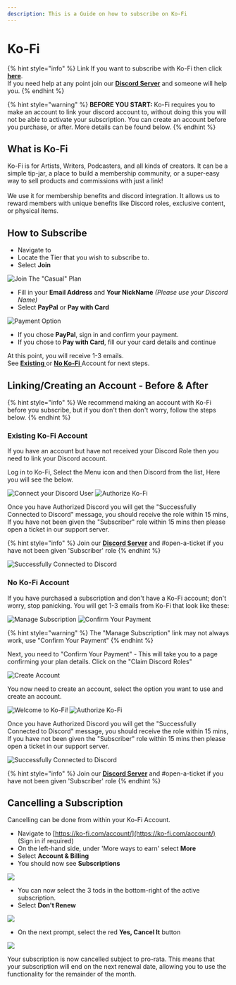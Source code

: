 ```yaml
---
description: This is a Guide on how to subscribe on Ko-Fi
---
```


# Ko-Fi

{% hint style="info" %}
Link If you want to subscribe with Ko-Fi then click [**here**](https://ko-fi.com/ritabot). \
If you need help at any point join our [**Discord Server**](https://discord.gg/mgNR64R) and someone will help you.
{% endhint %}

{% hint style="warning" %}
**BEFORE YOU START:** Ko-Fi requires you to make an account to link your discord account to, without doing this you will not be able to activate your subscription. You can create an account before you purchase, or after. More details can be found below.
{% endhint %}

## What is Ko-Fi

Ko-Fi is for Artists, Writers, Podcasters, and all kinds of creators. It can be a simple tip-jar, a place to build a membership community, or a super-easy way to sell products and commissions with just a link!\
\
We use it for membership benefits and discord integration. It allows us to reward members with unique benefits like Discord roles, exclusive content, or physical items.

## How to Subscribe

* Navigate to&#x20;
* Locate the Tier that you wish to subscribe to.
* Select **Join**

![Join The "Casual" Plan](<../../.gitbook/assets/image (10).png>)

* Fill in your **Email Address** and **Your NickName** _(Please use your Discord Name)_
* Select **PayPal** or **Pay with Card**

![Payment Option](../../.gitbook/assets/1234.PNG)

* If you chose **PayPal**, sign in and confirm your payment.
* If you chose to **Pay with Card**, fill our your card details and continue

At this point, you will receive 1-3 emails. \
See [**Existing** ](method-1.md#if-you-have-made-an-account-on-ko-fi-already.)or [**No Ko-Fi** ](method-1.md#if-you-have-purchased-a-subscription-and-dont-have-a-ko-fi-account.)Account for next steps.

## Linking/Creating an Account - Before & After

{% hint style="info" %}
We recommend making an account with Ko-Fi before you subscribe, but if you don't then don't worry, follow the steps below.
{% endhint %}

### Existing Ko-Fi Account

If you have an account but have not received your Discord Role then you need to link your Discord account.&#x20;

Log in to Ko-Fi, Select the Menu icon and then Discord from the list, Here you will see the below.

![Connect your Discord User](<../../.gitbook/assets/Discord Auth.PNG>) ![Authorize Ko-Fi](../../.gitbook/assets/Discord.PNG)

Once you have Authorized Discord you will get the "Successfully Connected to Discord" message,  you should receive the role within 15 mins, If you have not been given the "Subscriber" role within 15 mins then please open a ticket in our support server. &#x20;

{% hint style="info" %}
Join our [**Discord Server**](https://discord.gg/mgNR64R) and #open-a-ticket if you have not been given 'Subscriber' role
{% endhint %}

![Successfully Connected to Discord](../../.gitbook/assets/Done.png)

### No Ko-Fi Account

If you have purchased a subscription and don't have a Ko-Fi account; don't worry, stop panicking. You will get 1-3 emails from Ko-Fi that look like these:

![Manage Subscription](../../.gitbook/assets/Manage.PNG) ![Confirm Your Payment](../../.gitbook/assets/Payment.PNG)

{% hint style="warning" %}
The "Manage Subscription" link may not always work, use "Confirm Your Payment"
{% endhint %}

Next, you need to "Confirm Your Payment" - This will take you to a page confirming your plan details. Click on the "Claim Discord Roles"&#x20;

![Create Account](../../.gitbook/assets/unknown.png)

You now need to create an account, select the option you want to use and create an account.&#x20;

![Welcome to Ko-Fi!](../../.gitbook/assets/Congrats.png) ![Authorize Ko-Fi](../../.gitbook/assets/Discord.PNG)

Once you have Authorized Discord you will get the "Successfully Connected to Discord" message,  you should receive the role within 15 mins, If you have not been given the "Subscriber" role within 15 mins then please open a ticket in our support server. &#x20;

![Successfully Connected to Discord](../../.gitbook/assets/Done.png)

{% hint style="info" %}
Join our [**Discord Server**](https://discord.gg/mgNR64R) and #open-a-ticket if you have not been given 'Subscriber' role
{% endhint %}

## Cancelling a Subscription

Cancelling can be done from within your Ko-Fi Account.

* Navigate to [https://ko-fi.com/account/](https://ko-fi.com/account/) (Sign in if required)
* On the left-hand side, under 'More ways to earn' select **More**
* Select **Account & Billing**
* You should now see **Subscriptions**

![](../../.gitbook/assets/Capture.PNG)

* You can now select the 3 tods in the bottom-right of the active subscription.
* Select **Don't Renew**

![](<../../.gitbook/assets/Capture 2.PNG>)

* On the next prompt, select the red **Yes, Cancel It** button

![](<../../.gitbook/assets/Capture 3.PNG>)

Your subscription is now cancelled subject to pro-rata. This means that your subscription will end on the next renewal date, allowing you to use the functionality for the remainder of the month.

